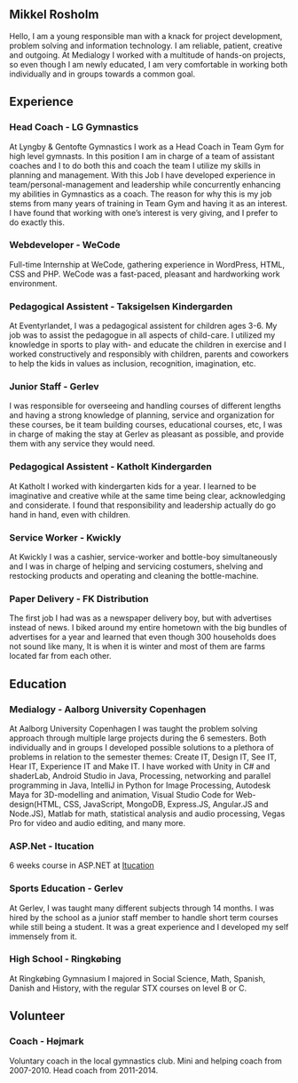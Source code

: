 

## Mikkel Rosholm
Hello, I am a young responsible man with a knack for project development, problem solving and information technology. I am reliable, patient, creative and outgoing. At Medialogy I worked with a multitude of hands-on projects, so even though I am newly educated, I am very comfortable in working both individually and in groups towards a common goal.

## Experience

### Head Coach - LG Gymnastics
At Lyngby & Gentofte Gymnastics I work as a Head Coach in Team Gym for high level gymnasts. In this position I am in charge of a team of assistant coaches and I to do both this and coach the team I utilize my skills in planning and management. With this Job I have developed experience in team/personal-management and leadership while concurrently enhancing my abilities in Gymnastics as a coach. The reason for why this is my job stems from many years of training in Team Gym and having it as an interest. I have found that working with one’s interest is very giving, and I prefer to do exactly this.

### Webdeveloper - WeCode
Full-time Internship at WeCode, gathering experience in WordPress, HTML, CSS and PHP. WeCode was a fast-paced, pleasant and hardworking work environment.

### Pedagogical Assistent - Taksigelsen Kindergarden
At Eventyrlandet, I was a pedagogical assistent for children ages 3-6. My job was to assist the pedagogue in all aspects of child-care. I utilized my knowledge in sports to play with- and educate the children in exercise and I worked constructively and responsibly with children, parents and coworkers to help the kids in values as inclusion, recognition, imagination, etc.

### Junior Staff - Gerlev
I was responsible for overseeing and handling courses of different lengths and having a strong knowledge of planning, service and organization for these courses, be it team building courses, educational courses, etc, I was in charge of making the stay at Gerlev as pleasant as possible, and provide them with any service they would need.

### Pedagogical Assistent - Katholt Kindergarden
At Katholt I worked with kindergarten kids for a year. I learned to be imaginative and creative while at the same time being clear, acknowledging and considerate. I found that responsibility and leadership actually do go hand in hand, even with children.

### Service Worker - Kwickly
At Kwickly I was a cashier, service-worker and bottle-boy simultaneously and I was in charge of helping and servicing costumers, shelving and restocking products and operating and cleaning the bottle-machine.

### Paper Delivery - FK Distribution
The first job I had was as a newspaper delivery boy, but with advertises instead of news. I biked around my entire hometown with the big bundles of advertises for a year and learned that even though 300 households does not sound like many, It is when it is winter and most of them are farms located far from each other.

## Education

### Medialogy - Aalborg University Copenhagen
At Aalborg University Copenhagen I was taught the problem solving approach through multiple large projects during the 6 semesters. Both individually and in groups I developed possible solutions to a plethora of problems in relation to the semester themes: Create IT, Design IT, See IT, Hear IT, Experience IT and Make IT. I have worked with Unity in C# and shaderLab, Android Studio in Java, Processing, networking and parallel programming in Java, IntelliJ in Python for Image Processing, Autodesk Maya for 3D-modelling and animation, Visual Studio Code for Web-design(HTML, CSS, JavaScript, MongoDB, Express.JS, Angular.JS and Node.JS), Matlab for math, statistical analysis and audio processing, Vegas Pro for video and audio editing, and many more.

### ASP.Net - Itucation
6 weeks course in ASP.NET at [Itucation](https://www.itucation.dk/kurser-for-ledige/asp-net-mvc-5-programmering/)

### Sports Education - Gerlev
At Gerlev, I was taught many different subjects through 14 months. I was hired by the school as a junior staff member to handle short term courses while still being a student. It was a great experience and I developed my self immensely from it.

### High School - Ringkøbing
At Ringkøbing Gymnasium I majored in Social Science, Math, Spanish, Danish and History, with the regular STX courses on level B or C.

## Volunteer

### Coach - Højmark
Voluntary coach in the local gymnastics club. Mini and helping coach from 2007-2010. Head coach from 2011-2014.
